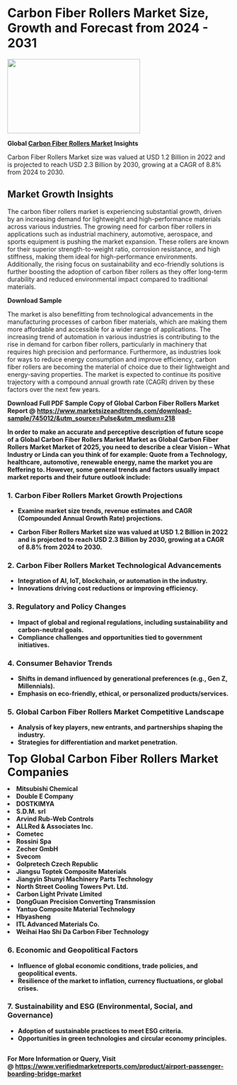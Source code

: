 <H1>Carbon Fiber Rollers Market Size, Growth and Forecast from 2024 - 2031</H1><img class="aligncenter size-medium wp-image-584254" src="https://thirdeyenews.in/wp-content/uploads/2024/09/Global-Market-Research-300x168.jpeg" alt="" width="300" height="168" /><p><strong>Global&nbsp;<a href="https://www.marketsizeandtrends.com/download-sample/745012/&amp;utm_source=Pulse&amp;utm_medium=218">Carbon Fiber Rollers Market</a> Insights</strong></p><p>Carbon Fiber Rollers Market size was valued at USD 1.2 Billion in 2022 and is projected to reach USD 2.3 Billion by 2030, growing at a CAGR of 8.8% from 2024 to 2030.</p><p><h2>Market Growth Insights</h2> <p>The carbon fiber rollers market is experiencing substantial growth, driven by an increasing demand for lightweight and high-performance materials across various industries. The growing need for carbon fiber rollers in applications such as industrial machinery, automotive, aerospace, and sports equipment is pushing the market expansion. These rollers are known for their superior strength-to-weight ratio, corrosion resistance, and high stiffness, making them ideal for high-performance environments. Additionally, the rising focus on sustainability and eco-friendly solutions is further boosting the adoption of carbon fiber rollers as they offer long-term durability and reduced environmental impact compared to traditional materials.</p> <p><strong>Download Sample</strong></p> <p>The market is also benefitting from technological advancements in the manufacturing processes of carbon fiber materials, which are making them more affordable and accessible for a wider range of applications. The increasing trend of automation in various industries is contributing to the rise in demand for carbon fiber rollers, particularly in machinery that requires high precision and performance. Furthermore, as industries look for ways to reduce energy consumption and improve efficiency, carbon fiber rollers are becoming the material of choice due to their lightweight and energy-saving properties. The market is expected to continue its positive trajectory with a compound annual growth rate (CAGR) driven by these factors over the next few years.</p> <p><strong></p><p><span class=""><strong>Download Full PDF Sample Copy of Global Carbon Fiber Rollers Market Report</strong> @ <a href="https://www.marketsizeandtrends.com/download-sample/745012/&amp;utm_source=Pulse&amp;utm_medium=218" target="_blank">https://www.marketsizeandtrends.com/download-sample/745012/&amp;utm_source=Pulse&amp;utm_medium=218</a></span></p><p>In order to make an accurate and perceptive description of future scope of a Global&nbsp;Carbon Fiber Rollers Market Market as Global&nbsp;Carbon Fiber Rollers Market Market of 2025, you need to describe a clear Vision &ndash; What Industry or Linda can you think of for example: Quote from a Technology, healthcare, automotive, renewable energy, name the market you are Reffering to. However, some general trends and factors usually impact market reports and their future outlook include:</p><h3>1.&nbsp;<strong>Carbon Fiber Rollers Market Growth Projections</strong></h3><ul><li>Examine market size trends, revenue estimates and CAGR (Compounded Annual Growth Rate) projections.</li><li><p>Carbon Fiber Rollers Market size was valued at USD 1.2 Billion in 2022 and is projected to reach USD 2.3 Billion by 2030, growing at a CAGR of 8.8% from 2024 to 2030.</p></li></ul><h3>2.&nbsp;<strong>Carbon Fiber Rollers Market Technological Advancements</strong></h3><ul><li>Integration of AI, IoT, blockchain, or automation in the industry.</li><li>Innovations driving cost reductions or improving efficiency.</li></ul><h3>3.&nbsp;<strong>Regulatory and Policy Changes</strong></h3><ul><li>Impact of global and regional regulations, including sustainability and carbon-neutral goals.</li><li>Compliance challenges and opportunities tied to government initiatives.</li></ul><h3>4.&nbsp;<strong>Consumer Behavior Trends</strong></h3><ul><li>Shifts in demand influenced by generational preferences (e.g., Gen Z, Millennials).</li><li>Emphasis on eco-friendly, ethical, or personalized products/services.</li></ul><h3>5.&nbsp;<strong>Global Carbon Fiber Rollers Market Competitive Landscape</strong></h3><ul><li>Analysis of key players, new entrants, and partnerships shaping the industry.</li><li>Strategies for differentiation and market penetration.</li></ul><p data-pm-slice="1 1 []"><span style="color: inherit; font-family: inherit; font-size: 25px;">Top Global Carbon Fiber Rollers Market Companies</span></p><div class="" data-test-id=""><p><li>Mitsubishi Chemical</li><li> Double E Company</li><li> DOSTKIMYA</li><li> S.D.M. srl</li><li> Arvind Rub-Web Controls</li><li> ALLRed & Associates Inc.</li><li> Cometec</li><li> Rossini Spa</li><li> Zecher GmbH</li><li> Svecom</li><li> Golpretech Czech Republic</li><li> Jiangsu Toptek Composite Materials</li><li> Jiangyin Shunyi Machinery Parts Technology</li><li> North Street Cooling Towers Pvt. Ltd.</li><li> Carbon Light Private Limited</li><li> DongGuan Precision Converting Transmission</li><li> Yantuo Composite Material Technology</li><li> Hbyasheng</li><li> ITL Advanced Materials Co.</li><li> Weihai Hao Shi Da Carbon Fiber Technology</li></p></div><h3>6.&nbsp;<strong>Economic and Geopolitical Factors</strong></h3><ul><li>Influence of global economic conditions, trade policies, and geopolitical events.</li><li>Resilience of the market to inflation, currency fluctuations, or global crises.</li></ul><h3>7.&nbsp;<strong>Sustainability and ESG (Environmental, Social, and Governance)</strong></h3><ul><li>Adoption of sustainable practices to meet ESG criteria.</li><li>Opportunities in green technologies and circular economy principles.</li></ul><h2><strong style="font-size: 14px;">For More Information or Query, Visit @&nbsp;</strong><a style="background-color: #ffffff; font-size: 14px;" href="https://www.marketsizeandtrends.com/report/carbon-fiber-rollers-market/" target="_blank">https://www.verifiedmarketreports.com/product/airport-passenger-boarding-bridge-market</a></h2>
